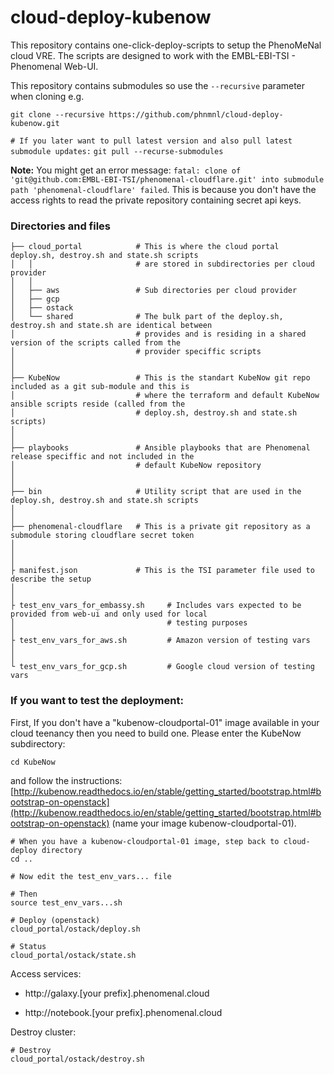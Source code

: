 # cloud-deploy-kubenow
This repository contains one-click-deploy-scripts to setup the PhenoMeNal cloud VRE.
The scripts are designed to work with the EMBL-EBI-TSI - Phenomenal Web-UI.

This repository contains submodules so use the `--recursive` parameter when cloning e.g.

 `git clone --recursive https://github.com/phnmnl/cloud-deploy-kubenow.git`
 
 `# If you later want to pull latest version and also pull latest submodule updates:`
 `git pull --recurse-submodules`
 
 **Note:** You might get an error message: `fatal: clone of 'git@github.com:EMBL-EBI-TSI/phenomenal-cloudflare.git'
  into submodule path 'phenomenal-cloudflare' failed`. This is because you don't have the access rights to read the
  private repository containing secret api keys.

### Directories and files

    ├── cloud_portal            # This is where the cloud portal deploy.sh, destroy.sh and state.sh scripts 
    │   │                       # are stored in subdirectories per cloud provider
    │   │
    │   ├── aws                 # Sub directories per cloud provider
    │   ├── gcp
    │   ├── ostack
    │   └── shared              # The bulk part of the deploy.sh, destroy.sh and state.sh are identical between
    │                           # provides and is residing in a shared version of the scripts called from the
    │                           # provider speciffic scripts
    │
    │
    ├── KubeNow                 # This is the standart KubeNow git repo included as a git sub-module and this is
    │                           # where the terraform and default KubeNow ansible scripts reside (called from the
    │                           # deploy.sh, destroy.sh and state.sh scripts)
    │                            
    │                            
    ├── playbooks               # Ansible playbooks that are Phenomenal release speciffic and not included in the
    │                           # default KubeNow repository    
    │
    │
    ├── bin                     # Utility script that are used in the deploy.sh, destroy.sh and state.sh scripts
    │
    │
    ├── phenomenal-cloudflare   # This is a private git repository as a submodule storing cloudflare secret token
    │
    │
    │
    ├ manifest.json             # This is the TSI parameter file used to describe the setup
    │
    │
    ├ test_env_vars_for_embassy.sh     # Includes vars expected to be provided from web-ui and only used for local
    │                                  # testing purposes
    │
    ├ test_env_vars_for_aws.sh         # Amazon version of testing vars       
    │
    │
    └ test_env_vars_for_gcp.sh         # Google cloud version of testing vars                                     


  
### If you want to test the deployment:

First, If you don't have a "kubenow-cloudportal-01" image available in your cloud teenancy then you need to build one.
Please enter the KubeNow subdirectory:

    cd KubeNow

and follow the instructions: [http://kubenow.readthedocs.io/en/stable/getting_started/bootstrap.html#bootstrap-on-openstack](http://kubenow.readthedocs.io/en/stable/getting_started/bootstrap.html#bootstrap-on-openstack) (name your image kubenow-cloudportal-01).

    # When you have a kubenow-cloudportal-01 image, step back to cloud-deploy directory
    cd ..
    
    # Now edit the test_env_vars... file
    
    # Then 
    source test_env_vars...sh
    
    # Deploy (openstack)
    cloud_portal/ostack/deploy.sh
    
    # Status
    cloud_portal/ostack/state.sh
    
Access services:
    
- http://galaxy.[your prefix].phenomenal.cloud
    
- http://notebook.[your prefix].phenomenal.cloud
    
Destroy cluster:
    
    # Destroy
    cloud_portal/ostack/destroy.sh
